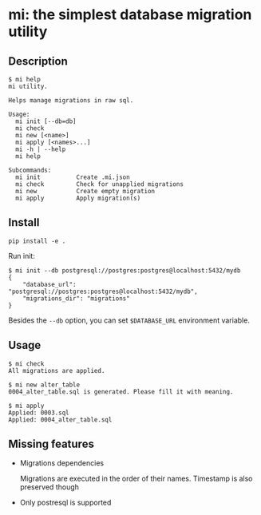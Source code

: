 # mi: the simplest database migration utility
    
## Description
    
    $ mi help 
    mi utility.

    Helps manage migrations in raw sql.
    
    Usage:
      mi init [--db=db]
      mi check
      mi new [<name>]
      mi apply [<names>...]
      mi -h | --help
      mi help
    
    Subcommands:
      mi init          Create .mi.json
      mi check         Check for unapplied migrations
      mi new           Create empty migration
      mi apply         Apply migration(s)

## Install

    pip install -e .

Run init:

    $ mi init --db postgresql://postgres:postgres@localhost:5432/mydb
    {
        "database_url": "postgresql://postgres:postgres@localhost:5432/mydb",
        "migrations_dir": "migrations"
    }
    
Besides the `--db` option, you can set `$DATABASE_URL` environment variable.



## Usage

    $ mi check
    All migrations are applied.

    $ mi new alter_table
    0004_alter_table.sql is generated. Please fill it with meaning.

    $ mi apply
    Applied: 0003.sql
    Applied: 0004_alter_table.sql



## Missing features

- Migrations dependencies
  
  Migrations are executed in the order of their names. Timestamp is also preserved though
  
- Only postresql is supported

